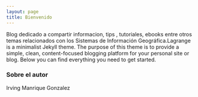 ```yaml
---
layout: page
title: Bienvenido
---
```


Blog dedicado a compartir informacion, tips , tutoriales, ebooks entre otros temas relacionados con los Sistemas de Información Geográfica.Lagrange is a minimalist Jekyll theme. The purpose of this theme is to provide a simple, clean, content-focused blogging platform for your personal site or blog. Below you can find everything you need to get started.

### Sobre el autor
Irving Manrique Gonzalez
